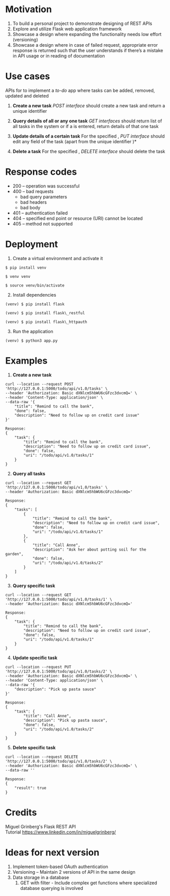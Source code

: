 ﻿# Motivation
1. To build a personal project to demonstrate designing of REST APIs
1. Explore and utilize Flask web application framework
1. Showcase a design where expanding the functionality needs low effort (versioning)
1. Showcase a design where in case of failed request, appropriate error response is returned such that the user understands if there’s a mistake in API usage or in reading of documentation
# Use cases
APIs for to implement a *to-do* app where tasks can be added, removed, updated and deleted

1. **Create a new task**
   *POST interface* should create a new task and return a unique identifier *<task ID>*

1. **Query details of all or any one task**
   *GET interfaces* should return list of all tasks in the system or if a *<task ID>* is entered, return details of that one task

1. **Update details of a certain task**
   For the specified *<task ID>*, *PUT interface* should edit any field of the task (apart from the unique identifier *<task ID>*)*

1. **Delete a task**
   For the specified *<task ID>*, *DELETE interface* should delete the task
# Response codes
- 200 – operation was successful
- 400 – bad requests
  - bad query parameters
  - bad headers
  - bad body
- 401 – authentication failed
- 404 – specified end point or resource (URI) cannot be located
- 405 – method not supported


# Deployment

1. Create a virtual environment and activate it
```
$ pip install venv 

$ venv venv

$ source venv/bin/activate
```
2. Install dependencies
```
(venv) $ pip install flask

(venv) $ pip install flask\_restful

(venv) $ pip install flask\_httpauth
```
3. Run the application
```
(venv) $ python3 app.py
```
# Examples

1. **Create a new task**
```
curl --location --request POST 'http://127.0.0.1:5000/todo/api/v1.0/tasks' \
--header 'Authorization: Basic dXNlcm5hbWU6cGFzc3dvcmQ=' \
--header 'Content-Type: application/json' \
--data-raw '{
    "title": "Remind to call the bank",
    "done": false,
    "description": "Need to follow up on credit card issue"
}'

Response:
{
    "task": {
        "title": "Remind to call the bank",
        "description": "Need to follow up on credit card issue",
        "done": false,
        "uri": "/todo/api/v1.0/tasks/1"
    }
}
```


2. **Query all tasks**
```
curl --location --request GET 'http://127.0.0.1:5000/todo/api/v1.0/tasks' \
--header 'Authorization: Basic dXNlcm5hbWU6cGFzc3dvcmQ='

Response:
{
    "tasks": [
        {
            "title": "Remind to call the bank",
            "description": "Need to follow up on credit card issue",
            "done": false,
            "uri": "/todo/api/v1.0/tasks/1"
        },
        {
            "title": "Call Anne",
            "description": "Ask her about potting soil for the garden",
            "done": false,
            "uri": "/todo/api/v1.0/tasks/2"
        }
    ]
}
```


3. **Query specific task**
```
curl --location --request GET 'http://127.0.0.1:5000/todo/api/v1.0/tasks/1' \
--header 'Authorization: Basic dXNlcm5hbWU6cGFzc3dvcmQ='

Response:
{
    "task": {
        "title": "Remind to call the bank",
        "description": "Need to follow up on credit card issue",
        "done": false,
        "uri": "/todo/api/v1.0/tasks/1"
    }
}
```


4. **Update specific task**
```
curl --location --request PUT 'http://127.0.0.1:5000/todo/api/v1.0/tasks/2' \
--header 'Authorization: Basic dXNlcm5hbWU6cGFzc3dvcmQ=' \
--header 'Content-Type: application/json' \
--data-raw '{
    "description": "Pick up pasta sauce"
}'

Response:
{
    "task": {
        "title": "Call Anne",
        "description": "Pick up pasta sauce",
        "done": false,
        "uri": "/todo/api/v1.0/tasks/2"
    }
}
```

5. **Delete specific task**
```
curl --location --request DELETE 'http://127.0.0.1:5000/todo/api/v1.0/tasks/2' \
--header 'Authorization: Basic dXNlcm5hbWU6cGFzc3dvcmQ=' \
--data-raw ''

Response:
{
    "result": true
}
```

# Credits
Miguel Grinberg's Flask REST API Tutorial <https://www.linkedin.com/in/miguelgrinberg/>
# Ideas for next version
1. Implement token-based OAuth authentication
1. Versioning – Maintain 2 versions of API in the same design
1. Data storage in a database
   1. GET with filter - Include complex get functions where specialized database querying is involved

